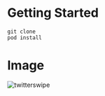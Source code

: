 # Getting Started

```
git clone
pod install
```

# Image

![twitterswipe](https://user-images.githubusercontent.com/10174938/44160801-90690200-a0f6-11e8-8d05-d4c1ac955309.gif)
